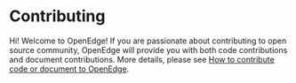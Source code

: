 # Contributing

Hi! Welcome to OpenEdge! If you are passionate about contributing to open source community, OpenEdge will provide you with both code contributions and document contributions. More details, please see [How to contribute code or document to OpenEdge](./doc/us-en/about/How-to-contribute.md).
